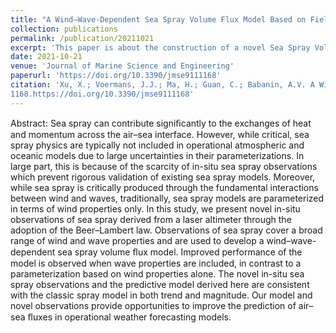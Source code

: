 ```yaml
---
title: "A Wind–Wave-Dependent Sea Spray Volume Flux Model Based on Field Experiments"
collection: publications
permalink: /publication/20211021
excerpt: 'This paper is about the construction of a novel Sea Spray Volume Flux Model based on unique field experiments.'
date: 2021-10-21
venue: 'Journal of Marine Science and Engineering'
paperurl: 'https://doi.org/10.3390/jmse9111168'
citation: 'Xu, X.; Voermans, J.J.; Ma, H.; Guan, C.; Babanin, A.V. A Wind–Wave-Dependent Sea Spray Volume Flux Model Based on Field Experiments. J. Mar. Sci. Eng. 2021, 9,
1168.https://doi.org/10.3390/jmse9111168'
---
```

Abstract: Sea spray can contribute signiﬁcantly to the exchanges of heat and momentum across the air–sea interface. However, while critical, sea spray physics are typically not included in operational
atmospheric and oceanic models due to large uncertainties in their parameterizations. In large part, this is because of the scarcity of in-situ sea spray observations which prevent rigorous validation of
existing sea spray models. Moreover, while sea spray is critically produced through the fundamental interactions between wind and waves, traditionally, sea spray models are parameterized in terms of
wind properties only. In this study, we present novel in-situ observations of sea spray derived from a laser altimeter through the adoption of the Beer–Lambert law. Observations of sea spray cover
a broad range of wind and wave properties and are used to develop a wind–wave-dependent sea spray volume ﬂux model. Improved performance of the model is observed when wave properties
are included, in contrast to a parameterization based on wind properties alone. The novel in-situ sea spray observations and the predictive model derived here are consistent with the classic spray model
in both trend and magnitude. Our model and novel observations provide opportunities to improve the prediction of air–sea ﬂuxes in operational weather forecasting models.
